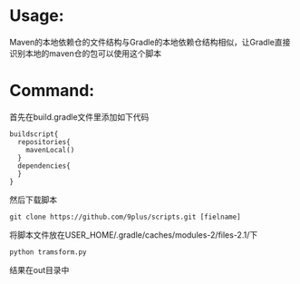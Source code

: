 # Usage:
Maven的本地依赖仓的文件结构与Gradle的本地依赖仓结构相似，让Gradle直接识别本地的maven仓的包可以使用这个脚本
# Command:
首先在build.gradle文件里添加如下代码
```
buildscript{
  repositories{
    mavenLocal()
  }
  dependencies{
  }
}
```
然后下载脚本
```shell
git clone https://github.com/9plus/scripts.git [fielname]
```
将脚本文件放在USER_HOME/.gradle/caches/modules-2/files-2.1/下
```shell
python tramsform.py
```
结果在out目录中
